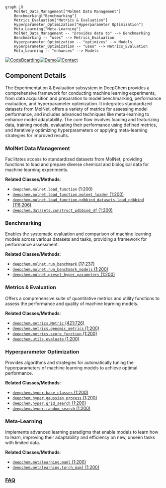 ```mermaid
graph LR
    MolNet_Data_Management["MolNet Data Management"]
    Benchmarking["Benchmarking"]
    Metrics_Evaluation["Metrics & Evaluation"]
    Hyperparameter_Optimization["Hyperparameter Optimization"]
    Meta_Learning["Meta-Learning"]
    MolNet_Data_Management -- "provides data to" --> Benchmarking
    Benchmarking -- "uses" --> Metrics_Evaluation
    Hyperparameter_Optimization -- "optimizes" --> Models
    Hyperparameter_Optimization -- "uses" --> Metrics_Evaluation
    Meta_Learning -- "enhances" --> Models
```
[![CodeBoarding](https://img.shields.io/badge/Generated%20by-CodeBoarding-9cf?style=flat-square)](https://github.com/CodeBoarding/GeneratedOnBoardings)[![Demo](https://img.shields.io/badge/Try%20our-Demo-blue?style=flat-square)](https://www.codeboarding.org/demo)[![Contact](https://img.shields.io/badge/Contact%20us%20-%20contact@codeboarding.org-lightgrey?style=flat-square)](mailto:contact@codeboarding.org)

## Component Details

The Experimentation & Evaluation subsystem in DeepChem provides a comprehensive framework for conducting machine learning experiments, from data acquisition and preparation to model benchmarking, performance evaluation, and hyperparameter optimization. It integrates standardized datasets from MolNet, offers a variety of metrics for assessing model performance, and includes advanced techniques like meta-learning to enhance model adaptability. The core flow involves loading and featurizing data, training models, evaluating their performance using defined metrics, and iteratively optimizing hyperparameters or applying meta-learning strategies for improved results.

### MolNet Data Management
Facilitates access to standardized datasets from MolNet, providing functions to load and prepare diverse chemical and biological data for machine learning experiments.


**Related Classes/Methods**:

- `deepchem.molnet.load_function` (1:200)
- <a href="https://github.com/deepchem/deepchem/blob/master/deepchem/molnet/load_function/molnet_loader.py#L1-L200" target="_blank" rel="noopener noreferrer">`deepchem.molnet.load_function.molnet_loader` (1:200)</a>
- <a href="https://github.com/deepchem/deepchem/blob/master/deepchem/molnet/load_function/pdbbind_datasets.py#L116-L206" target="_blank" rel="noopener noreferrer">`deepchem.molnet.load_function.pdbbind_datasets.load_pdbbind` (116:206)</a>
- <a href="https://github.com/deepchem/deepchem/blob/master/datasets/construct_pdbbind_df.py#L1-L200" target="_blank" rel="noopener noreferrer">`deepchem.datasets.construct_pdbbind_df` (1:200)</a>


### Benchmarking
Enables the systematic evaluation and comparison of machine learning models across various datasets and tasks, providing a framework for performance assessment.


**Related Classes/Methods**:

- <a href="https://github.com/deepchem/deepchem/blob/master/deepchem/molnet/run_benchmark.py#L17-L237" target="_blank" rel="noopener noreferrer">`deepchem.molnet.run_benchmark` (17:237)</a>
- <a href="https://github.com/deepchem/deepchem/blob/master/deepchem/molnet/run_benchmark_models.py#L1-L200" target="_blank" rel="noopener noreferrer">`deepchem.molnet.run_benchmark_models` (1:200)</a>
- <a href="https://github.com/deepchem/deepchem/blob/master/deepchem/molnet/preset_hyper_parameters.py#L1-L200" target="_blank" rel="noopener noreferrer">`deepchem.molnet.preset_hyper_parameters` (1:200)</a>


### Metrics & Evaluation
Offers a comprehensive suite of quantitative metrics and utility functions to assess the performance and quality of machine learning models.


**Related Classes/Methods**:

- <a href="https://github.com/deepchem/deepchem/blob/master/deepchem/metrics/metric.py#L421-L726" target="_blank" rel="noopener noreferrer">`deepchem.metrics.Metric` (421:726)</a>
- <a href="https://github.com/deepchem/deepchem/blob/master/deepchem/metrics/genomic_metrics.py#L1-L200" target="_blank" rel="noopener noreferrer">`deepchem.metrics.genomic_metrics` (1:200)</a>
- <a href="https://github.com/deepchem/deepchem/blob/master/deepchem/metrics/score_function.py#L1-L200" target="_blank" rel="noopener noreferrer">`deepchem.metrics.score_function` (1:200)</a>
- <a href="https://github.com/deepchem/deepchem/blob/master/deepchem/utils/evaluate.py#L1-L200" target="_blank" rel="noopener noreferrer">`deepchem.utils.evaluate` (1:200)</a>


### Hyperparameter Optimization
Provides algorithms and strategies for automatically tuning the hyperparameters of machine learning models to achieve optimal performance.


**Related Classes/Methods**:

- <a href="https://github.com/deepchem/deepchem/blob/master/deepchem/hyper/base_classes.py#L1-L200" target="_blank" rel="noopener noreferrer">`deepchem.hyper.base_classes` (1:200)</a>
- <a href="https://github.com/deepchem/deepchem/blob/master/deepchem/hyper/gaussian_process.py#L1-L200" target="_blank" rel="noopener noreferrer">`deepchem.hyper.gaussian_process` (1:200)</a>
- <a href="https://github.com/deepchem/deepchem/blob/master/deepchem/hyper/grid_search.py#L1-L200" target="_blank" rel="noopener noreferrer">`deepchem.hyper.grid_search` (1:200)</a>
- <a href="https://github.com/deepchem/deepchem/blob/master/deepchem/hyper/random_search.py#L1-L200" target="_blank" rel="noopener noreferrer">`deepchem.hyper.random_search` (1:200)</a>


### Meta-Learning
Implements advanced learning paradigms that enable models to learn how to learn, improving their adaptability and efficiency on new, unseen tasks with limited data.


**Related Classes/Methods**:

- <a href="https://github.com/deepchem/deepchem/blob/master/deepchem/metalearning/maml.py#L1-L200" target="_blank" rel="noopener noreferrer">`deepchem.metalearning.maml` (1:200)</a>
- <a href="https://github.com/deepchem/deepchem/blob/master/deepchem/metalearning/torch_maml.py#L1-L200" target="_blank" rel="noopener noreferrer">`deepchem.metalearning.torch_maml` (1:200)</a>




### [FAQ](https://github.com/CodeBoarding/GeneratedOnBoardings/tree/main?tab=readme-ov-file#faq)
